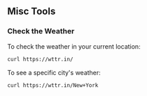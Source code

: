 ## Misc Tools

### Check the Weather

To check the weather in your current location:

```bash
curl https://wttr.in/
```

To see a specific city's weather:

```bash
curl https://wttr.in/New+York
```

